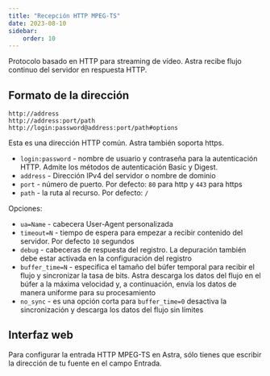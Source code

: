 ```yaml
---
title: "Recepción HTTP MPEG-TS"
date: 2023-08-10
sidebar:
    order: 10
---
```


Protocolo basado en HTTP para streaming de vídeo. Astra recibe flujo continuo del servidor en respuesta HTTP.

## Formato de la dirección[](https://help.cesbo.com/astra/receiving/ip/http#address-format)

```
http://address
http://address:port/path
http://login:password@address:port/path#options
```

Esta es una dirección HTTP común. Astra también soporta https.

- `login:password` - nombre de usuario y contraseña para la autenticación HTTP. Admite los métodos de autenticación Basic y Digest.
- `address` - Dirección IPv4 del servidor o nombre de dominio
- `port` - número de puerto. Por defecto: `80` para http y `443` para https
- `path` - la ruta al recurso. Por defecto: `/`

Opciones:

- `ua=Name` - cabecera User-Agent personalizada
- `timeout=N` - tiempo de espera para empezar a recibir contenido del servidor. Por defecto `10` segundos
- `debug` - cabeceras de respuesta del registro. La depuración también debe estar activada en la configuración del registro
- `buffer_time=N` - especifica el tamaño del búfer temporal para recibir el flujo y sincronizar la tasa de bits. Astra descarga los datos del flujo en el búfer a la máxima velocidad y, a continuación, envía los datos de manera uniforme para su procesamiento
- `no_sync` - es una opción corta para `buffer_time=0` desactiva la sincronización y descarga los datos del flujo sin límites

## Interfaz web[](https://help.cesbo.com/astra/receiving/ip/http#web-interface)

Para configurar la entrada HTTP MPEG-TS en Astra, sólo tienes que escribir la dirección de tu fuente en el campo Entrada.
